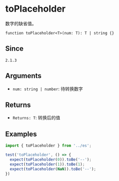 # toPlaceholder

数字的缺省值。

`function toPlaceholder<T>(num: T): T | string {}`

## Since

`2.1.3`

## Arguments

- `num: string | number`: 待转换数字

## Returns

- `Returns: T`: 转换后的值

## Examples

```js
import { toPlaceholder } from '../es';

test('toPlaceholder', () => {
  expect(toPlaceholder(0)).toBe('--');
  expect(toPlaceholder(1)).toBe(1);
  expect(toPlaceholder(NaN)).toBe('--');
})
```
